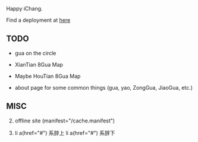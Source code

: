 
Happy iChang.

Find a deployment at [here](http://yijing.cloudfoundry.com/)



## TODO

- gua on the circle
- XianTian 8Gua Map
- Maybe HouTian 8Gua Map

- about page for some common things
  (gua, yao, ZongGua, JiaoGua, etc.)


## MISC

2. offline site
 (manifest="/cache.manifest")

3. 
    li
      a(href="#") 系辞上
    li
      a(href="#") 系辞下
